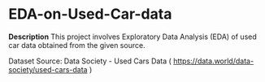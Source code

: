 # EDA-on-Used-Car-data

**Description**
This project involves Exploratory Data Analysis (EDA) of used car data obtained from the given source.



Dataset Source: Data Society - Used Cars Data ( https://data.world/data-society/used-cars-data )

